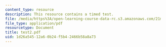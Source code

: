```yaml
---
content_type: resource
description: This resource contains a timed test.
file: /media/https%3A/open-learning-course-data-rc.s3.amazonaws.com/21m-302-harmony-and-counterpoint-ii-spring-2005/1d26a54512a60b24f5b42466b58a8a73_test2.pdf
file_type: application/pdf
resourcetype: Document
title: test2.pdf
uid: 1d26a545-12a6-0b24-f5b4-2466b58a8a73
---
```

